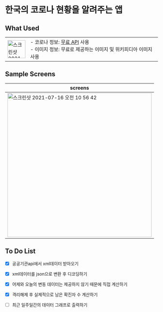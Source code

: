 
한국의 코로나 현황을 알려주는 앱
==

What Used
--

|||
|-|-|
|<img width="59" alt="스크린샷 2021-07-16 오전 2 55 25" src="https://user-images.githubusercontent.com/74492426/125834839-3fe552f7-dbe4-4e6b-abe6-82e770701815.png">|- 코로나 정보: [무료 API](https://www.data.go.kr/tcs/dss/selectApiDataDetailView.do?publicDataPk=15043376]) 사용<br> - 이미지 정보: 무료로 제공하는 이미지 및 위키피디아 이미지 사용|


Sample Screens
--

|screens|
|-----|
|<img width="475" alt="스크린샷 2021-07-16 오전 10 56 42" src="https://user-images.githubusercontent.com/74492426/125879906-ad2e5096-3e12-413d-8f5c-5da667e9e645.png">|







To Do List
--
- [x] 공공기관api에서 xml데이터 받아오기
- [x] xml데이터를 json으로 변환 후 디코딩하기
- [x] 어제와 오늘의 변동 데이터는 제공하지 않기 때문에 직접 계산하기
- [x] 격리해제 후 실제적으로 남은 확진자 수 계산하기 
- [ ] 최근 일주일간의 데이터 그래프로 출력하기


